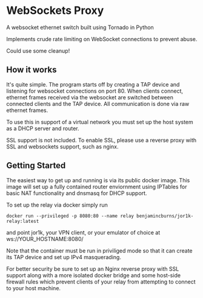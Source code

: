 # WebSockets Proxy

A websocket ethernet switch built using Tornado in Python

Implements crude rate limiting on WebSocket connections to prevent abuse.

Could use some cleanup!

## How it works

It's quite simple. The program starts off by creating a TAP device and listening
for websocket connections on port 80. When clients connect, ethernet frames
received via the websocket are switched between connected clients and the TAP
device. All communication is done via raw ethernet frames.

To use this in support of a virtual network you must set up the host system as
a DHCP server and router.

SSL support is not included. To enable SSL, please use a reverse proxy with SSL
and websockets support, such as nginx.

## Getting Started

The easiest way to get up and running is via its public docker image. This
image will set up a fully contained router enviornment using IPTables for
basic NAT functionality and dnsmasq for DHCP support.

To set up the relay via docker simply run

```
docker run --privileged -p 8080:80 --name relay benjamincburns/jor1k-relay:latest
```

and point jor1k, your VPN client, or your emulator of choice at
ws://YOUR_HOSTNAME:8080/

Note that the container must be run in priviliged mode so that it can create
its TAP device and set up IPv4 masquerading.

For better security be sure to set up an Nginx reverse proxy with SSL support
along with a more isolated docker bridge and some host-side firewall rules
which prevent clients of your relay from attempting to connect to your host
machine.
